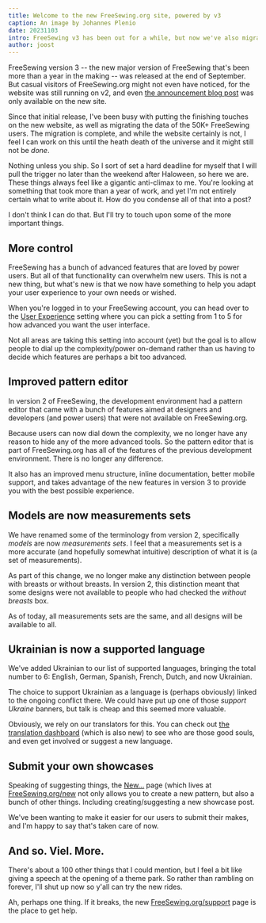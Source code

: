 ```yaml
---
title: Welcome to the new FreeSewing.org site, powered by v3
caption: An image by Johannes Plenio
date: 20231103
intro: FreeSewing v3 has been out for a while, but now we've also migrated our website
author: joost
---
```


FreeSewing version 3 -- the new major version of FreeSewing that's been more than a year in the making -- was released at the end of September. But casual visitors of FreeSewing.org might not even have noticed, for the website was still running on v2, and even [the announcement blog post](/blog/announcing-freesewing-v30) was only available on the new site.

Since that initial release, I've been busy with putting the finishing touches on the new website, as well as migrating the data of the 50K+ FreeSewing users. The migration is complete, and while the website certainly is not, I feel I can work on this until the heath death of the universe and it might still not be _done_.

Nothing unless you ship. So I sort of set a hard deadline for myself that I will pull the trigger no later than the weekend after Haloween, so here we are. These things always feel like a gigantic anti-climax to me. You're looking at something that took more than a year of work, and yet I'm not entirely certain what to write about it. How do you condense all of that into a post?

I don't think I can do that. But I'll try to touch upon some of the more important things.

## More control

FreeSewing has a bunch of advanced features that are loved by power users. But all of that functionality can overwhelm new users. This is not a new thing, but what's new is that we now have something to help you adapt your user experience to your own needs or wished.

When you're logged in to your FreeSewing account, you can head over to the [User Experience](/account/control) setting where you can pick a setting from 1 to 5 for how advanced you want the user interface.

Not all areas are taking this setting into account (yet) but the goal is to allow people to dial up the complexity/power on-demand rather than us having to decide which features are perhaps a bit too advanced.

## Improved pattern editor

In version 2 of FreeSewing, the development environment had a pattern editor that came with a bunch of features aimed at designers and developers (and power users) that were not available on FreeSewing.org.

Because users can now dial down the complexity, we no longer have any reason to hide any of the more advanced tools. So the pattern editor that is part of FreeSewing.org has all of the features of the previous development environment. There is no longer any difference.

It also has an improved menu structure, inline documentation, better mobile support, and takes advantage of the new features in version 3 to provide you with the best possible experience.

## Models are now measurements sets

We have renamed some of the terminology from version 2, specifically _models_ are now _measurements sets_.
I feel that a measurements set is a more accurate (and hopefully somewhat intuitive) description of what it is (a set of measurements).

As part of this change, we no longer make any distinction between people with breasts or without breasts. In version 2, this distinction meant that some designs were not available to people who had checked the _without breasts_ box.

As of today, all measurements sets are the same, and all designs will be available to all.

## Ukrainian is now a supported language

We've added Ukrainian to our list of supported languages, bringing the total number to 6: English, German, Spanish, French, Dutch, and now Ukrainian.

The choice to support Ukrainian as a language is (perhaps obviously) linked to the ongoing conflict there. We could have put up one of those _support Ukraine_ banners, but talk is cheap and this seemed more valuable.

Obviously, we rely on our translators for this. You can check out [the translation dashboard](/translation) (which is also new) to see who are those good souls, and even get involved or suggest a new language.

## Submit your own showcases

Speaking of suggesting things, the [New...](/new) page (which lives at [FreeSewing.org/new](/new) not only allows you to create a new pattern, but also a bunch of other things. Including creating/suggesting a new showcase post.

We've been wanting to make it easier for our users to submit their makes, and I'm happy to say that's taken care of now.

## And so. Viel. More.

There's about a 100 other things that I could mention, but I feel a bit like giving a speech at the opening of a theme park.
So rather than rambling on forever, I'll shut up now so y'all can try the new rides.

Ah, perhaps one thing. If it breaks, the new [FreeSewing.org/support](/support) page is the place to get help.
